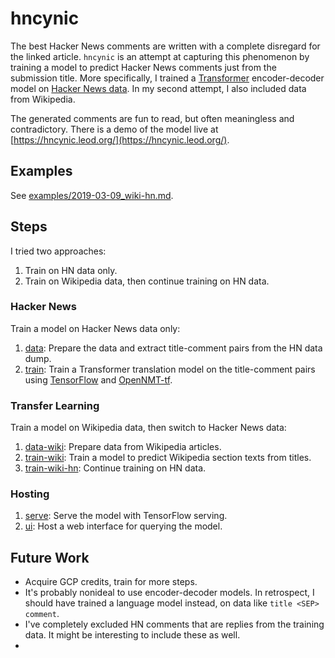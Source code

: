 # hncynic
The best Hacker News comments are written with a complete disregard for the linked article.
`hncynic` is an attempt at capturing this phenomenon by training a model to predict
Hacker News comments just from the submission title. More specifically, I trained a
[Transformer](http://jalammar.github.io/illustrated-transformer/) encoder-decoder model on
[Hacker News data](https://archive.org/details/14566367HackerNewsCommentsAndStoriesArchivedByGreyPanthersHacker).
In my second attempt, I also included data from Wikipedia.

The generated comments are fun to read, but often meaningless and contradictory.
There is a demo of the model live at [https://hncynic.leod.org/](https://hncynic.leod.org/).

## Examples
See [examples/2019-03-09_wiki-hn.md](examples/2019-03-09_wiki-hn.md).

## Steps
I tried two approaches:
1. Train on HN data only.
2. Train on Wikipedia data, then continue training on HN data.

### Hacker News
Train a model on Hacker News data only:
1. [data](data/): Prepare the data and extract title-comment pairs from the HN data dump.
2. [train](train/): Train a Transformer translation model on the title-comment pairs using
   [TensorFlow](https://www.tensorflow.org/) and [OpenNMT-tf](https://github.com/OpenNMT/OpenNMT-tf).

### Transfer Learning
Train a model on Wikipedia data, then switch to Hacker News data:
1. [data-wiki](data-wiki/): Prepare data from Wikipedia articles.
2. [train-wiki](train-wiki/): Train a model to predict Wikipedia section texts from titles.
3. [train-wiki-hn](train-wiki-hn/): Continue training on HN data.

### Hosting
1. [serve](serve/): Serve the model with TensorFlow serving.
2. [ui](ui/): Host a web interface for querying the model.

## Future Work
- Acquire GCP credits, train for more steps.
- It's probably nonideal to use encoder-decoder models. In retrospect, I should have trained
  a language model instead, on data like `title <SEP> comment`.
- I've completely excluded HN comments that are replies from the training data. It might be
  interesting to include these as well.
- 
